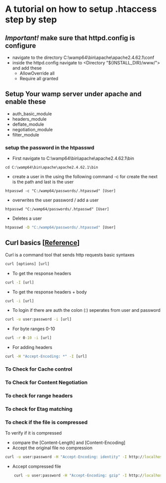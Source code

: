 <!-- TODO Readme -->
# A tutorial on how to setup .htaccess step by step



## ***Important!*** make sure that httpd.config is configure
- navigate to the directory C:\wamp64\bin\apache\apache2.4.62.1\conf
- inside the httpd.config navigate to <Directory "${INSTALL_DIR}/www/"> and add these
    -   AllowOverride all  
    -   Require all granted

## Setup Your wamp server under apache and enable these

- auth_basic_module
- headers_module
- deflate_module
- negotiation_module
- filter_module

### setup the password in the htpasswd
 - First navigate to C:\wamp64\bin\apache\apache2.4.62.1\bin


```CMD
cd C:\wamp64\bin\apache\apache2.4.62.1\bin
```
 - create a user in the using the following command -c for create the next is the path and last is the user
``` CMD
htpasswd -c "C:/wamp64/passwords/.htpasswd" [User]
```
- overwrites the user password / add a user
```CMD
htpasswd "C:/wamp64/passwords/.htpasswd" [User]
```

- Deletes a user
``` cmd
htpasswd -D "C:/wamp64/passwords/.htpasswd" [User]
```

## Curl basics [[Reference](https://curl.se/docs/manpage.html)]
Curl is a command tool that sends http requests basic syntaxes 
``` cmd
curl [options] [url]
```
- To get the response headers

``` cmd
curl -I [url]
```
- To get the response headers + body
``` cmd
curl -i [url]
```
- To login if there are auth the colon (:) seperates from user and password  
``` cmd
curl -u user:password -i [url]
```
 - For byte ranges 0-10
 ``` cmd
 curl -r 0-10 -i [url]
 ```
- For adding headers 
``` cmd
curl -H "Accept-Encoding: *" -I [url] 
```


### To Check for Cache control 
<!-- TODO steps  -->
### To Check for Content Negotiation
<!-- TODO steps-->

### To check for range headers
<!-- TODO  curl commands -->

### To check for Etag matching
<!-- TODO  curl commands-->

### To check if the file is compressed

To verify if it is compressed
- compare the [Content-Length] and  [Content-Encoding]
- Accept the original file no compression 

```cmd
curl -u user:password -H "Accept-Encoding: identity" -I http://localhost/trial/pokemon.csv
```
- Accept compressed file

```cmd
    curl -u user:password -H "Accept-Encoding: gzip" -I http://localhost/trial/pokemon.csv
```
